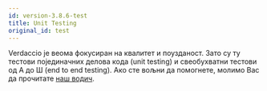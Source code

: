 ```yaml
---
id: version-3.8.6-test
title: Unit Testing
original_id: test
---
```


Verdaccio је веома фокусиран на квалитет и поузданост. Зато су ту тестови појединачних делова кода (unit testing) и свеобухватни тестови од А до Ш (end to end testing). Ако сте вољни да помогнете, молимо Вас да прочитате [наш водич](https://github.com/verdaccio/verdaccio/wiki/Developing-new-tests).